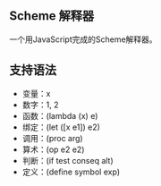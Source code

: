 ## Scheme 解释器

一个用JavaScript完成的Scheme解释器。

## 支持语法

* 变量：x
* 数字：1, 2
* 函数：(lambda (x) e)
* 绑定：(let ([x e1]) e2)
* 调用：(proc arg)
* 算术：(op e2 e2)
* 判断：(if test conseq alt)
* 定义：(define symbol exp)
